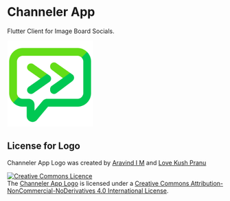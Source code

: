 # Channeler App
Flutter Client for Image Board Socials.

<img alt="Channeler App Logo" src="./assets/icon/icon.png" style="height:200px;width:200px"/>

## License for Logo
Channeler App Logo was created by [Aravind I M](https://github.com/AravindIM) and [Love Kush Pranu](https://github.com/lutherleo)

<a rel="license" href="http://creativecommons.org/licenses/by-nc-nd/4.0/"><img alt="Creative Commons Licence" style="border-width:0" src="https://i.creativecommons.org/l/by-nc-nd/4.0/88x31.png" /></a><br />The <a href="./assets/icon/icon.png">Channeler App Logo</a> is licensed under a <a rel="license" href="http://creativecommons.org/licenses/by-nc-nd/4.0/">Creative Commons Attribution-NonCommercial-NoDerivatives 4.0 International License</a>.